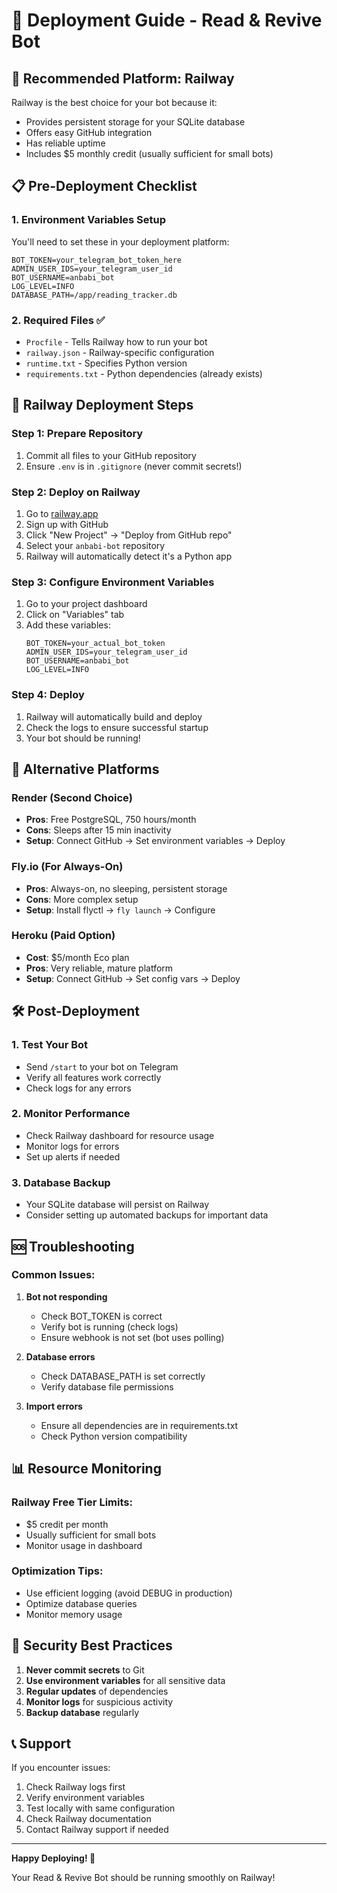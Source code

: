 # 🚀 Deployment Guide - Read & Revive Bot

## 🎯 **Recommended Platform: Railway**

Railway is the best choice for your bot because it:
- Provides persistent storage for your SQLite database
- Offers easy GitHub integration
- Has reliable uptime
- Includes $5 monthly credit (usually sufficient for small bots)

## 📋 **Pre-Deployment Checklist**

### 1. **Environment Variables Setup**
You'll need to set these in your deployment platform:

```env
BOT_TOKEN=your_telegram_bot_token_here
ADMIN_USER_IDS=your_telegram_user_id
BOT_USERNAME=anbabi_bot
LOG_LEVEL=INFO
DATABASE_PATH=/app/reading_tracker.db
```

### 2. **Required Files** ✅
- `Procfile` - Tells Railway how to run your bot
- `railway.json` - Railway-specific configuration
- `runtime.txt` - Specifies Python version
- `requirements.txt` - Python dependencies (already exists)

## 🚀 **Railway Deployment Steps**

### Step 1: Prepare Repository
1. Commit all files to your GitHub repository
2. Ensure `.env` is in `.gitignore` (never commit secrets!)

### Step 2: Deploy on Railway
1. Go to [railway.app](https://railway.app)
2. Sign up with GitHub
3. Click "New Project" → "Deploy from GitHub repo"
4. Select your `anbabi-bot` repository
5. Railway will automatically detect it's a Python app

### Step 3: Configure Environment Variables
1. Go to your project dashboard
2. Click on "Variables" tab
3. Add these variables:
   ```
   BOT_TOKEN=your_actual_bot_token
   ADMIN_USER_IDS=your_telegram_user_id
   BOT_USERNAME=anbabi_bot
   LOG_LEVEL=INFO
   ```

### Step 4: Deploy
1. Railway will automatically build and deploy
2. Check the logs to ensure successful startup
3. Your bot should be running!

## 🔄 **Alternative Platforms**

### **Render** (Second Choice)
- **Pros**: Free PostgreSQL, 750 hours/month
- **Cons**: Sleeps after 15 min inactivity
- **Setup**: Connect GitHub → Set environment variables → Deploy

### **Fly.io** (For Always-On)
- **Pros**: Always-on, no sleeping, persistent storage
- **Cons**: More complex setup
- **Setup**: Install flyctl → `fly launch` → Configure

### **Heroku** (Paid Option)
- **Cost**: $5/month Eco plan
- **Pros**: Very reliable, mature platform
- **Setup**: Connect GitHub → Set config vars → Deploy

## 🛠️ **Post-Deployment**

### 1. **Test Your Bot**
- Send `/start` to your bot on Telegram
- Verify all features work correctly
- Check logs for any errors

### 2. **Monitor Performance**
- Check Railway dashboard for resource usage
- Monitor logs for errors
- Set up alerts if needed

### 3. **Database Backup**
- Your SQLite database will persist on Railway
- Consider setting up automated backups for important data

## 🆘 **Troubleshooting**

### Common Issues:

1. **Bot not responding**
   - Check BOT_TOKEN is correct
   - Verify bot is running (check logs)
   - Ensure webhook is not set (bot uses polling)

2. **Database errors**
   - Check DATABASE_PATH is set correctly
   - Verify database file permissions

3. **Import errors**
   - Ensure all dependencies are in requirements.txt
   - Check Python version compatibility

## 📊 **Resource Monitoring**

### Railway Free Tier Limits:
- $5 credit per month
- Usually sufficient for small bots
- Monitor usage in dashboard

### Optimization Tips:
- Use efficient logging (avoid DEBUG in production)
- Optimize database queries
- Monitor memory usage

## 🔐 **Security Best Practices**

1. **Never commit secrets** to Git
2. **Use environment variables** for all sensitive data
3. **Regular updates** of dependencies
4. **Monitor logs** for suspicious activity
5. **Backup database** regularly

## 📞 **Support**

If you encounter issues:
1. Check Railway logs first
2. Verify environment variables
3. Test locally with same configuration
4. Check Railway documentation
5. Contact Railway support if needed

---

**Happy Deploying! 🎉**

Your Read & Revive Bot should be running smoothly on Railway!
